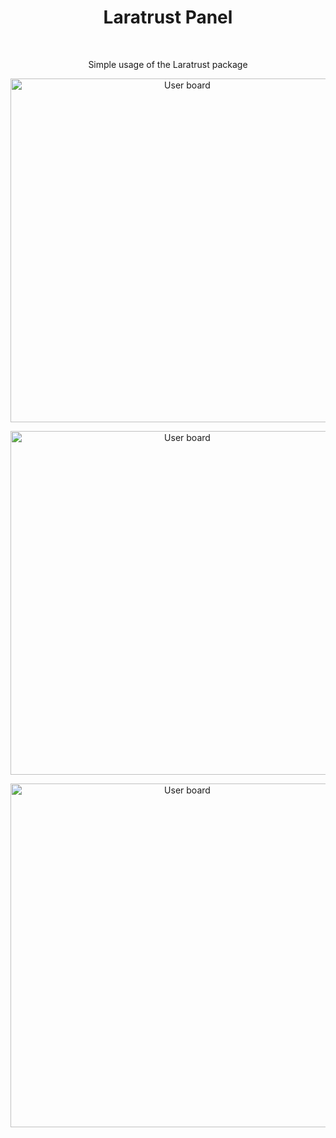<h1 align="center"> Laratrust Panel </h1> <br>
<p align="center">
  Simple usage of the Laratrust package
</p>

<p align="center">
    <img alt="User board" title="user board" src="https://raw.githubusercontent.com/jh872/Laratrust-Panel/master/github/user_board.png" width="550">
</p>

<p align="center">
    <img alt="User board" title="user board" src="https://raw.githubusercontent.com/jh872/Laratrust-Panel/master/github/create_user.png" width="550">
</p>

<p align="center">
    <img alt="User board" title="user board" src="https://raw.githubusercontent.com/jh872/Laratrust-Panel/master/github/user_board.png" width="550">
</p>
